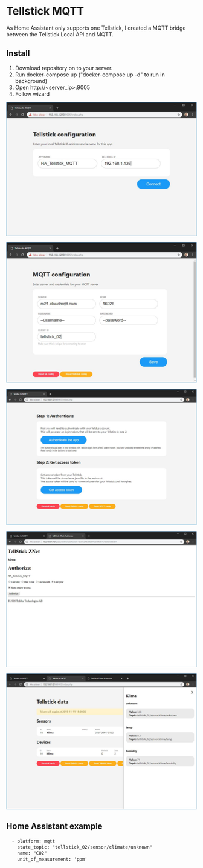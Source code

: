 # Tellstick MQTT

As Home Assistant only supports one Tellstick, I created a MQTT bridge between the Tellstick Local API and MQTT.


## Install

 1. Download repository on to your server.
 2. Run docker-compose up ("docker-compose up -d" to run in background)
 3. Open http://<server_ip>:9005
 4. Follow wizard

![Enter Tellstick configuration](https://raw.githubusercontent.com/dico/tellstick_mqtt/master/screenshots/01_tellstick_conf.jpg)

![Enter MQTT configuration](https://github.com/dico/tellstick_mqtt/blob/master/screenshots/02_mqtt_conf.jpg?raw=true)

![Tellstick Local API auth](https://github.com/dico/tellstick_mqtt/blob/master/screenshots/03_tellstick_auth.jpg?raw=true)

![Tellstick token](https://github.com/dico/tellstick_mqtt/blob/master/screenshots/04_tellstick_auth_token.jpg?raw=true)

![Tellstick data](https://github.com/dico/tellstick_mqtt/blob/master/screenshots/05_tellstick_data_sidebar.jpg?raw=true)

## Home Assistant example

      - platform: mqtt
        state_topic: "tellstick_02/sensor/climate/unknown"
        name: "CO2"
        unit_of_measurement: 'ppm'